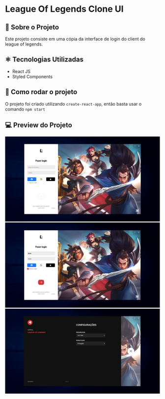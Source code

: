 # League Of Legends Clone UI

## 📝 Sobre o Projeto
Este projeto consiste em uma cópia da interface de login do client do league of legends.<br>

## ⚛️ Tecnologias Utilizadas
 * React JS
 * Styled Components

 ## 💽 Como rodar o projeto
 O projeto foi criado utilizando `create-react-app`, então basta usar o comando `npm start`

 ## 💻 Preview do Projeto

 ![preview01](./preview01.PNG)
 ![preview02](./preview02.PNG)
 ![preview03](./preview03.PNG)
